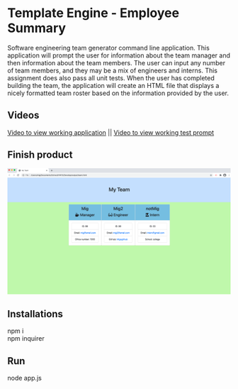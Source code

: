 # Template Engine - Employee Summary

Software engineering team generator command line application. This application will prompt the user for information about the team manager and then information about the team members. The user can input any number of team members, and they may be a mix of engineers and interns. This assignment does also pass all unit tests. When the user has completed building the team, the application will create an HTML file that displays a nicely formatted team roster based on the information provided by the user. 

## Videos
[Video to view working application](https://www.youtube.com/watch?v=rhjqu4c5xBg) || 
[Video to view working test prompt](https://www.youtube.com/watch?v=Wfdl57e-RmM)

## Finish product
![ScreenShot](Screen%20Shot%202021-01-10%20at%201.26.47%20PM.png)

## Installations

npm i <br />
npm inquirer

## Run

node app.js

